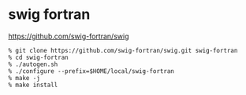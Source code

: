 
# swig fortran

https://github.com/swig-fortran/swig

```
% git clone https://github.com/swig-fortran/swig.git swig-fortran
% cd swig-fortran
% ./autogen.sh
% ./configure --prefix=$HOME/local/swig-fortran
% make -j
% make install
```

